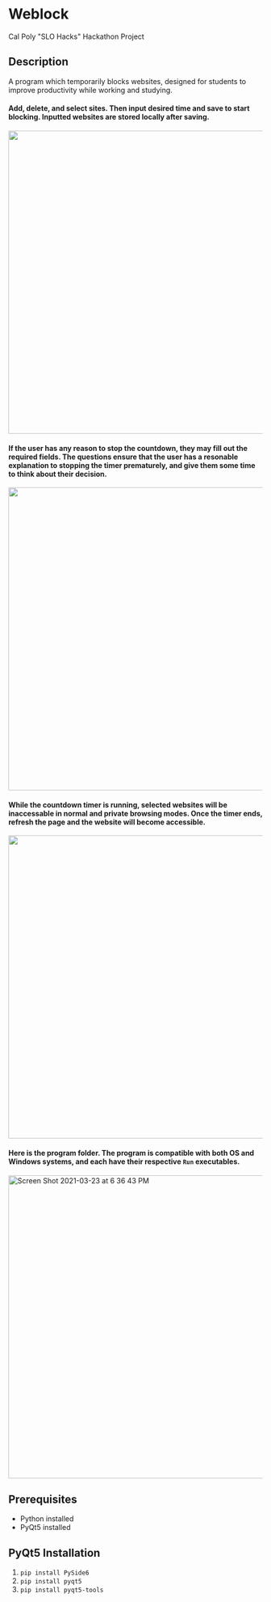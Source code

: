# Weblock
Cal Poly "SLO Hacks" Hackathon Project

Description
-----
A program which temporarily blocks websites, designed for students to improve productivity while working and studying.

#### Add, delete, and select sites. Then input desired time and save to start blocking. Inputted websites are stored locally after saving.
<img src="https://user-images.githubusercontent.com/42549561/112264427-1eea7c00-8c2e-11eb-8705-a7f5ddd59464.gif" width="600"/>

#### If the user has any reason to stop the countdown, they may fill out the required fields. The questions ensure that the user has a resonable explanation to stopping the timer prematurely, and give them some time to think about their decision.
<img src="https://user-images.githubusercontent.com/42549561/112264433-214cd600-8c2e-11eb-80fb-ec3d7de9c0ae.gif" width="600"/>

#### While the countdown timer is running, selected websites will be inaccessable in normal and private browsing modes. Once the timer ends, refresh the page and the website will become accessible.
<img src="https://user-images.githubusercontent.com/42549561/112267541-da151400-8c32-11eb-9c0d-a5650d9eed50.gif" width="600"/>

#### Here is the program folder. The program is compatible with both OS and Windows systems, and each have their respective `Run` executables.
<img width="600" alt="Screen Shot 2021-03-23 at 6 36 43 PM" src="https://user-images.githubusercontent.com/42549561/112243571-0c128000-8c0b-11eb-83e8-cf7c2716055d.png">

Prerequisites
-----
* Python installed
* PyQt5 installed

PyQt5 Installation
-----
1) `pip install PySide6`
2) `pip install pyqt5`
3) `pip install pyqt5-tools`

